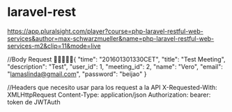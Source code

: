 # laravel-rest

https://app.pluralsight.com/player?course=php-laravel-restful-web-services&author=max-schwarzmueller&name=php-laravel-restful-web-services-m2&clip=11&mode=live

//Body Request
{
    "time": "201601301330CET",
    "title": "Test Meeting",
    "description": "Test",
    "user_id": 1,
    "meeting_id": 2,
    "name": "Vero",
    "email": "lamaslinda@gmail.com",
    "password": "beijao"
}

//Headers que necesito usar para los request a la API
X-Requested-With:  XMLHttpRequest
Content-Type:  application/json
Authorization: bearer: token de JWTAuth
